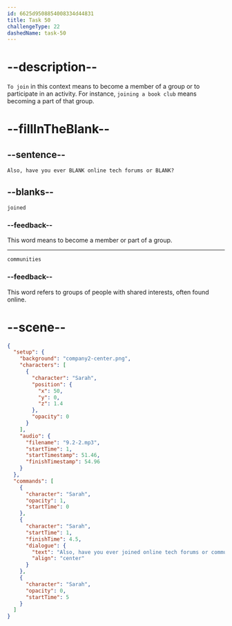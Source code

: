 ```yaml
---
id: 6625d9508854008334d44831
title: Task 50
challengeType: 22
dashedName: task-50
---
```


<!-- (Audio) Also, have you ever joined online tech forums or communities? -->

# --description--

`To join` in this context means to become a member of a group or to participate in an activity. For instance, `joining a book club` means becoming a part of that group.

# --fillInTheBlank--

## --sentence--

`Also, have you ever BLANK online tech forums or BLANK?`

## --blanks--

`joined`

### --feedback--

This word means to become a member or part of a group.

---

`communities`

### --feedback--

This word refers to groups of people with shared interests, often found online.

# --scene--

```json
{
  "setup": {
    "background": "company2-center.png",
    "characters": [
      {
        "character": "Sarah",
        "position": {
          "x": 50,
          "y": 0,
          "z": 1.4
        },
        "opacity": 0
      }
    ],
    "audio": {
      "filename": "9.2-2.mp3",
      "startTime": 1,
      "startTimestamp": 51.46,
      "finishTimestamp": 54.96
    }
  },
  "commands": [
    {
      "character": "Sarah",
      "opacity": 1,
      "startTime": 0
    },
    {
      "character": "Sarah",
      "startTime": 1,
      "finishTime": 4.5,
      "dialogue": {
        "text": "Also, have you ever joined online tech forums or communities?",
        "align": "center"
      }
    },
    {
      "character": "Sarah",
      "opacity": 0,
      "startTime": 5
    }
  ]
}
```
